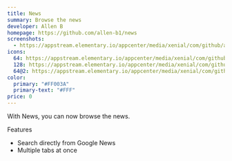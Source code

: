 ```yaml
---
title: News
summary: Browse the news
developer: Allen B
homepage: https://github.com/allen-b1/news
screenshots:
  - https://appstream.elementary.io/appcenter/media/xenial/com/github/allen-b1.news.desktop/9E0B3C9EA2B848DAC03803D5A716C1CB/screenshots/image-1_orig.png
icons:
  64: https://appstream.elementary.io/appcenter/media/xenial/com/github/allen-b1.news.desktop/9E0B3C9EA2B848DAC03803D5A716C1CB/icons/64x64/com.github.allen-b1.news_com.github.allen-b1.news.png
  128: https://appstream.elementary.io/appcenter/media/xenial/com/github/allen-b1.news.desktop/9E0B3C9EA2B848DAC03803D5A716C1CB/icons/128x128/com.github.allen-b1.news_com.github.allen-b1.news.png
  64@2: https://appstream.elementary.io/appcenter/media/xenial/com/github/allen-b1.news.desktop/9E0B3C9EA2B848DAC03803D5A716C1CB/icons/64x64@2/com.github.allen-b1.news_com.github.allen-b1.news.png
color:
  primary: "#FF003A"
  primary-text: "#FFF"
price: 0
---
```


<p>With News, you can now browse the news.</p>
<p>Features</p>
<ul>
  <li>Search directly from Google News</li>
  <li>Multiple tabs at once</li>
</ul>